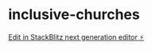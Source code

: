 # inclusive-churches

[Edit in StackBlitz next generation editor ⚡️](https://stackblitz.com/~/github.com/bit-tyler/inclusive-churchs)
